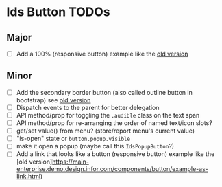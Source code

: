 # Ids Button TODOs

## Major

- [ ] Add a 100% (responsive button) example like the [old version](https://main-enterprise.demo.design.infor.com/components/button/example-100-percent.html)

## Minor

- [ ] Add the secondary border button (also called outline button in bootstrap) see [old version](https://main-enterprise.demo.design.infor.com/components/button/test-secondary-border.html)
- [ ] Dispatch events to the parent for better delegation
- [ ] API method/prop for toggling the `.audible` class on the text span
- [ ] API method/prop for re-arranging the order of named text/icon slots?
- [ ] get/set value() from menu? (store/report menu's current value)
- [ ] "is-open" state or `button.popup.visible`
- [ ] make it open a popup (maybe call this `IdsPopupButton`?)
- [ ] Add a link that looks like a button (responsive button) example like the [old version]https://main-enterprise.demo.design.infor.com/components/button/example-as-link.html)
